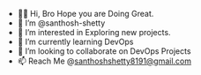 - 🤜🤛  Hi, Bro Hope you are Doing Great.
- 👋 I’m @santhosh-shetty
- 👀 I’m interested in Exploring new projects.
- 🌱 I’m currently learning DevOps
- 💞️ I’m looking to collaborate on DevOps Projects
- 📫 Reach Me @santhoshshetty8191@gmail.com

<!---
santhosh-shetty/santhosh-shetty is a ✨ special ✨ repository because its `README.md` (this file) appears on your GitHub profile.
You can click the Preview link to take a look at your changes.
--->
